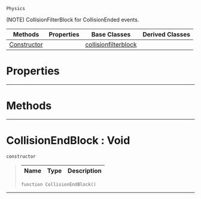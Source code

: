  `Physics`

(NOTE) CollisionFilterBlock for CollisionEnded events.

|Methods|Properties|Base Classes|Derived Classes|
|---|---|---|---|
|[ Constructor](https://github.com/zeroengineteam/ZeroDocs/code_reference/class_reference/collisionendblock.markdown#collisionendblock-void)| |[collisionfilterblock](https://github.com/zeroengineteam/ZeroDocs/code_reference/class_reference/collisionfilterblock.markdown)| |


 #  Properties


---  
 #  Methods


---  
 #  CollisionEndBlock : Void

 `constructor`

> 
> |Name|Type|Description|
> |---|---|---|
> ``` lang=cpp, name=Zilch
> function CollisionEndBlock()
> ``` 


---  
 

 